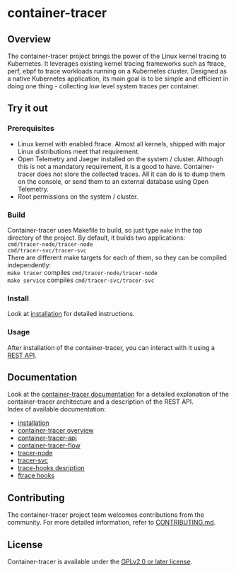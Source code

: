 # container-tracer

## Overview
The container-tracer project brings the power of the Linux kernel tracing to Kubernetes. It leverages
existing kernel tracing frameworks such as ftrace, perf, ebpf to trace workloads running on
a Kubernetes cluster. Designed as a native Kubernetes application, its main goal is to be simple
and efficient in doing one thing - collecting low level system traces per container.

## Try it out

### Prerequisites
- Linux kernel with enabled ftrace. Almost all kernels, shipped with major Linux distributions
  meet that requirement.  
- Open Telemetry and Jaeger installed on the system / cluster. Although this is not a mandatory
  requirement, it is a good to have. Container-tracer does not store the collected traces. All it
  can do is to dump them on the console, or send them to an external database using Open Telemetry.  
- Root permissions on the system / cluster.

### Build
Container-tracer uses Makefile to build, so just type `make` in the top directory of the project.
By default, it builds two applications:  
`cmd/tracer-node/tracer-node`  
`cmd/tracer-svc/tracer-svc`  
There are different make targets for each of them, so they can be compiled independently:  
`make tracer` compiles `cmd/tracer-node/tracer-node`  
`make service` compiles `cmd/tracer-svc/tracer-svc`  

### Install

Look at [installation](docs/install.md) for detailed instructions.

### Usage
After installation of the container-tracer, you can interact with it using
a [REST API](docs/container-tracer-api.md).

## Documentation
Look at the [container-tracer documentation](docs) for a detailed explanation of the
container-tracer architecture and a description of the REST API.  
Index of available documentation:
- [installation](docs/install.md)
- [container-tracer overview](docs/container-tracer.md)
- [container-tracer-api](docs/container-tracer-api.md)
- [container-tracer-flow](docs/container-tracer-flow.md)
- [tracer-node](docs/tracer-node.md)
- [tracer-svc](docs/tracer-svc.md)
- [trace-hooks desription](docs/trace-hooks.md)
- [ftrace hooks](trace-hooks/ftrace/README.md)

## Contributing
The container-tracer project team welcomes contributions from the community. For more detailed
information, refer to [CONTRIBUTING.md](CONTRIBUTING.md).

## License
Container-tracer is available under the [GPLv2.0 or later license](LICENSE).
